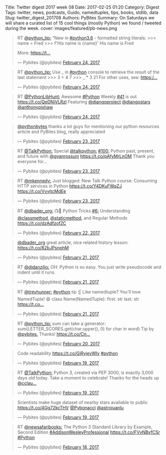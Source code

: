 Title: Twitter digest 2017 week 08
Date: 2017-02-25 01:20
Category: Digest
Tags: twitter, news, podcasts, Guido, namedtuples, tips, books, stdlib, data
Slug: twitter_digest_201708
Authors: PyBites
Summary: On Saturdays we will share a curated list of 15 cool things (mostly Python) we found / tweeted during the week. 
cover: images/featured/pb-news.png

<script src='//platform.twitter.com/widgets.js'></script> 

<blockquote class="twitter-tweet"><p>RT <a href="https://twitter.com/@python_tip:" target="_blank">@python_tip:</a> "New in <a href="https://twitter.com/search/#python3.6" target="_blank">#python3.6</a> - formatted string literals:
&gt;&gt;&gt; name = Fred
&gt;&gt;&gt; f'His name is {name}'
His name is Fred

More: <a href="https://t…" title="https://t…" target="_blank">https://t…</a></p>— Pybites (@pybites) <a href="https://twitter.com/pybites/status/835100947844055040" data-datetime="2017-02-24T12:15:56+00:00">February 24, 2017</a></blockquote>

<blockquote class="twitter-tweet"><p>RT <a href="https://twitter.com/@python_tip:" target="_blank">@python_tip:</a> Use _ in <a href="https://twitter.com/search/#python" target="_blank">#python</a> console to retrieve the result of the last statement
&gt;&gt;&gt; 3 + 4
7
&gt;&gt;&gt; _ * 3
21
For other uses, see: <a href="https:/…" title="https:/…" target="_blank">https:/…</a></p>— Pybites (@pybites) <a href="https://twitter.com/pybites/status/835100903350894592" data-datetime="2017-02-24T12:15:45+00:00">February 24, 2017</a></blockquote>

<blockquote class="twitter-tweet"><p>RT <a href="https://twitter.com/@PythonLibHunt:" target="_blank">@PythonLibHunt:</a> Awesome <a href="https://twitter.com/search/#Python" target="_blank">#Python</a> Weekly <a href="https://twitter.com/search/#41" target="_blank">#41</a> is out <a href="https://t.co/QeDNiVLRzI" title="https://t.co/QeDNiVLRzI" target="_blank">https://t.co/QeDNiVLRzI</a>
Featuring <a href="https://twitter.com/@djangoproject" target="_blank">@djangoproject</a> <a href="https://twitter.com/@djangostars" target="_blank">@djangostars</a> <a href="https://twitter.com/@anthonypjshaw" target="_blank">@anthonypjshaw</a></p>— Pybites (@pybites) <a href="https://twitter.com/pybites/status/835027676930920448" data-datetime="2017-02-24T07:24:46+00:00">February 24, 2017</a></blockquote>

<blockquote class="twitter-tweet"><p><a href="https://twitter.com/@pythonbytes" target="_blank">@pythonbytes</a>  thanks a lot guys for mentioning our python resources article and PyBites blog, really appreciated</p>— Pybites (@pybites) <a href="https://twitter.com/pybites/status/834892403265925121" data-datetime="2017-02-23T22:27:15+00:00">February 23, 2017</a></blockquote>

<blockquote class="twitter-tweet"><p>RT <a href="https://twitter.com/@TalkPython:" target="_blank">@TalkPython:</a> Special <a href="https://twitter.com/@talkpython:" target="_blank">@talkpython:</a> <a href="https://twitter.com/search/#100:" target="_blank">#100:</a> Python past, present, and future with <a href="https://twitter.com/@gvanrossum" target="_blank">@gvanrossum</a> <a href="https://t.co/pAfyMrLnOM" title="https://t.co/pAfyMrLnOM" target="_blank">https://t.co/pAfyMrLnOM</a> Thank you everyone for…</p>— Pybites (@pybites) <a href="https://twitter.com/pybites/status/834606872715997184" data-datetime="2017-02-23T03:32:39+00:00">February 23, 2017</a></blockquote>

<blockquote class="twitter-tweet"><p>RT <a href="https://twitter.com/@mkennedy:" target="_blank">@mkennedy:</a> Just blogged: New Talk Python course: Consuming HTTP services in Python <a href="https://t.co/Y4DKuFWqZJ" title="https://t.co/Y4DKuFWqZJ" target="_blank">https://t.co/Y4DKuFWqZJ</a> <a href="https://t.co/VvvjtcMdEe" title="https://t.co/VvvjtcMdEe" target="_blank">https://t.co/VvvjtcMdEe</a></p>— Pybites (@pybites) <a href="https://twitter.com/pybites/status/834606825001611264" data-datetime="2017-02-23T03:32:27+00:00">February 23, 2017</a></blockquote>

<blockquote class="twitter-tweet"><p>RT <a href="https://twitter.com/@dbader_org:" target="_blank">@dbader_org:</a> 📺🐍 Python Tricks <a href="https://twitter.com/search/#6:" target="_blank">#6:</a> Understanding <a href="https://twitter.com/@classmethod," target="_blank">@classmethod,</a> <a href="https://twitter.com/@staticmethod," target="_blank">@staticmethod,</a> and Regular Methods <a href="https://t.co/dzAdfzofZC" title="https://t.co/dzAdfzofZC" target="_blank">https://t.co/dzAdfzofZC</a></p>— Pybites (@pybites) <a href="https://twitter.com/pybites/status/834327854833889281" data-datetime="2017-02-22T09:03:56+00:00">February 22, 2017</a></blockquote>

<blockquote class="twitter-tweet"><p><a href="https://twitter.com/@dbader_org" target="_blank">@dbader_org</a> great article, nice related history lesson: <a href="https://t.co/82bJPsnphM" title="https://t.co/82bJPsnphM" target="_blank">https://t.co/82bJPsnphM</a></p>— Pybites (@pybites) <a href="https://twitter.com/pybites/status/833903382989512705" data-datetime="2017-02-21T04:57:14+00:00">February 21, 2017</a></blockquote>

<blockquote class="twitter-tweet"><p>RT <a href="https://twitter.com/@djdanzilio:" target="_blank">@djdanzilio:</a> OH: Python is so easy. You just write pseudocode and indent until it runs.</p>— Pybites (@pybites) <a href="https://twitter.com/pybites/status/833892102752915456" data-datetime="2017-02-21T04:12:24+00:00">February 21, 2017</a></blockquote>

<blockquote class="twitter-tweet"><p>RT <a href="https://twitter.com/@treyhunner:" target="_blank">@treyhunner:</a> <a href="https://twitter.com/search/#python" target="_blank">#python</a> tip ☝️
Like namedtuple? You'll love NamedTuple! 😄
class Name(NamedTuple):
first: str
last: str
<a href="https://t.co…" title="https://t.co…" target="_blank">https://t.co…</a></p>— Pybites (@pybites) <a href="https://twitter.com/pybites/status/833891246947127297" data-datetime="2017-02-21T04:09:00+00:00">February 21, 2017</a></blockquote>

<blockquote class="twitter-tweet"><p>RT <a href="https://twitter.com/@python_tip:" target="_blank">@python_tip:</a> sum can take a generator:
sum(LETTER_SCORES.get(char.upper(), 0) for char in word)
Tip by <a href="https://twitter.com/@pybites." target="_blank">@pybites.</a> Thanks! <a href="https://t.co/Cn…" title="https://t.co/Cn…" target="_blank">https://t.co/Cn…</a></p>— Pybites (@pybites) <a href="https://twitter.com/pybites/status/833640394630033408" data-datetime="2017-02-20T11:32:13+00:00">February 20, 2017</a></blockquote>

<blockquote class="twitter-tweet"><p>Code readability <a href="https://t.co/GiRyjevWly" title="https://t.co/GiRyjevWly" target="_blank">https://t.co/GiRyjevWly</a> <a href="https://twitter.com/search/#python" target="_blank">#python</a></p>— Pybites (@pybites) <a href="https://twitter.com/pybites/status/833402718924451840" data-datetime="2017-02-19T19:47:46+00:00">February 19, 2017</a></blockquote>

<blockquote class="twitter-tweet"><p>RT <a href="https://twitter.com/@TalkPython:" target="_blank">@TalkPython:</a> Python 3, created via PEP 3000, is exactly 3,000 days old today. Take a moment to celebrate! Thanks for the heads up <a href="https://twitter.com/@cclau…" target="_blank">@cclau…</a></p>— Pybites (@pybites) <a href="https://twitter.com/pybites/status/833400185925550080" data-datetime="2017-02-19T19:37:42+00:00">February 19, 2017</a></blockquote>

<blockquote class="twitter-tweet"><p>Scientists make huge dataset of nearby stars available to public <a href="https://t.co/4Gg72kcTHV" title="https://t.co/4Gg72kcTHV" target="_blank">https://t.co/4Gg72kcTHV</a> <a href="https://twitter.com/@Pybonacci" target="_blank">@Pybonacci</a> <a href="https://twitter.com/@astrojuanlu" target="_blank">@astrojuanlu</a></p>— Pybites (@pybites) <a href="https://twitter.com/pybites/status/833264349137477634" data-datetime="2017-02-19T10:37:56+00:00">February 19, 2017</a></blockquote>

<blockquote class="twitter-tweet"><p>RT <a href="https://twitter.com/@newsafaribooks:" target="_blank">@newsafaribooks:</a> The Python 3 Standard Library by Example, Second Edition <a href="https://twitter.com/search/#AddisonWesleyProfessional" target="_blank">#AddisonWesleyProfessional</a> <a href="https://t.co/FVvNBvfCSr" title="https://t.co/FVvNBvfCSr" target="_blank">https://t.co/FVvNBvfCSr</a> <a href="https://twitter.com/search/#Python" target="_blank">#Python</a></p>— Pybites (@pybites) <a href="https://twitter.com/pybites/status/833070218457001984" data-datetime="2017-02-18T21:46:32+00:00">February 18, 2017</a></blockquote>
